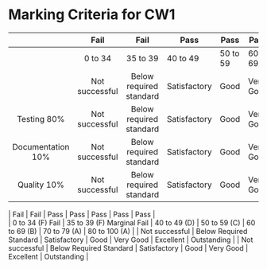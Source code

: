


# Marking Criteria for CW1 

|  | Fail | Fail | Pass | Pass | Pass | Pass | Pass |
| :---: | :---: | :---: | ---- | ---- | ---- | ---- | ---- |
|  | 0 to 34 | 35 to 39 | 40 to 49 | 50 to 59 | 60 to 69 | 70 to 79 | 80 to 100 |
|  | Not successful| Below required standard | Satisfactory | Good | Very Good | Excellent | Outstanding |
| Testing 80% | Not successful| Below required standard | Satisfactory | Good | Very Good | Excellent | Outstanding |
| Documentation 10% | Not successful| Below required standard | Satisfactory | Good | Very Good | Excellent | Outstanding |
| Quality 10% | Not successful| Below required standard | Satisfactory | Good | Very Good | Excellent | Outstanding |

| Fail            | Fail                      | Pass         | Pass      | Pass      | Pass      | Pass        |  
| 0 to 34 (F) Fail | 35 to 39 (F) Marginal Fail | 40 to 49 (D)    | 50 to 59 (C) | 60 to 69 (B) | 70 to 79 (A) | 80 to 100 (A) |
| Not successful  | Below Required Standard   | Satisfactory | Good      | Very Good | Excellent | Outstanding |
| Not successful  | Below Required Standard   | Satisfactory | Good      | Very Good | Excellent | Outstanding |

